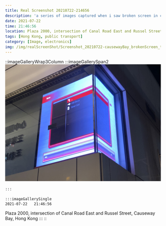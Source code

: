 ```yaml
---
title: Real Screenshot 20210722-214656
description: 'a series of images captured when i saw broken screen in city'
date: 2021-07-22
time: 21:46:56
location: Plaza 2000, intersection of Canal Road East and Russel Street, Causeway Bay, Hong Kong
tags: [Hong Kong, public transport]
category: [Image, electronics]
img: /img/realScreenShot/Screenshot_20210722-causewayBay_brokenScreen_trial1_resize.jpg
---
```


::imageGalleryWrap3Column
    :::imageGallerySpan2
      ![Alttext](/img/realScreenShot/Screenshot_20210722-causewayBay_brokenScreen_trial1_resize.jpg)

    :::

    :::imageGallerySingle
    2021-07-22   21:46:56  
   Plaza 2000, intersection of Canal Road East and Russel Street, Causeway Bay, Hong Kong 
    :::
::